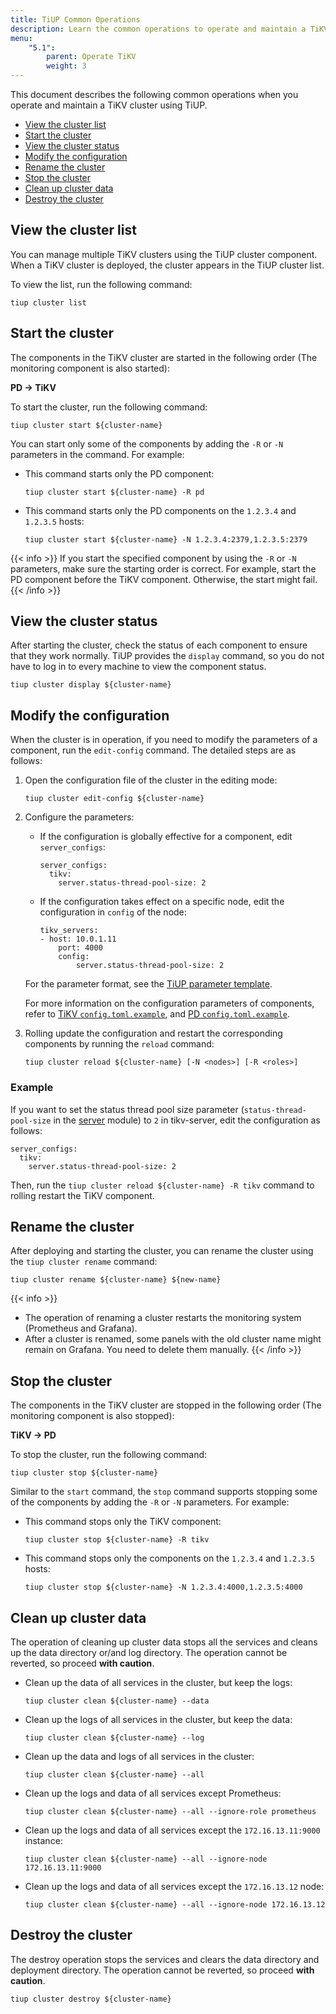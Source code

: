 ```yaml
---
title: TiUP Common Operations
description: Learn the common operations to operate and maintain a TiKV cluster using TiUP
menu:
    "5.1":
        parent: Operate TiKV
        weight: 3
---
```


This document describes the following common operations when you operate and maintain a TiKV cluster using TiUP.

- [View the cluster list](./#view-the-cluster-list)
- [Start the cluster](./#start-the-cluster)
- [View the cluster status](./#view-the-cluster-status)
- [Modify the configuration](./#modify-the-configuration)
- [Rename the cluster](./#rename-the-cluster)
- [Stop the cluster](./#stop-the-cluster)
- [Clean up cluster data](./#clean-up-cluster-data)
- [Destroy the cluster](./#destroy-the-cluster)

## View the cluster list

You can manage multiple TiKV clusters using the TiUP cluster component. When a TiKV cluster is deployed, the cluster appears in the TiUP cluster list.

To view the list, run the following command:

```shell
tiup cluster list
```

## Start the cluster

The components in the TiKV cluster are started in the following order (The monitoring component is also started):

**PD -> TiKV**

To start the cluster, run the following command:

```shell
tiup cluster start ${cluster-name}
```

You can start only some of the components by adding the `-R` or `-N` parameters in the command. For example:

- This command starts only the PD component:

    ```shell
    tiup cluster start ${cluster-name} -R pd
    ```

- This command starts only the PD components on the `1.2.3.4` and `1.2.3.5` hosts:

    ```shell
    tiup cluster start ${cluster-name} -N 1.2.3.4:2379,1.2.3.5:2379
    ```

{{< info >}}
If you start the specified component by using the `-R` or `-N` parameters, make sure the starting order is correct. For example, start the PD component before the TiKV component. Otherwise, the start might fail.
{{< /info >}}

## View the cluster status

After starting the cluster, check the status of each component to ensure that they work normally. TiUP provides the `display` command, so you do not have to log in to every machine to view the component status.

```shell
tiup cluster display ${cluster-name}
```

## Modify the configuration

When the cluster is in operation, if you need to modify the parameters of a component, run the `edit-config` command. The detailed steps are as follows:

1. Open the configuration file of the cluster in the editing mode:

    ```shell
    tiup cluster edit-config ${cluster-name}
    ```

2. Configure the parameters:

    - If the configuration is globally effective for a component, edit `server_configs`:

        ```
        server_configs:
          tikv:
            server.status-thread-pool-size: 2
        ```

    - If the configuration takes effect on a specific node, edit the configuration in `config` of the node:

        ```
        tikv_servers:
        - host: 10.0.1.11
            port: 4000
            config:
                server.status-thread-pool-size: 2
        ```

    For the parameter format, see the [TiUP parameter template](https://github.com/pingcap/tiup/blob/master/embed/templates/examples/topology.example.yaml).

    For more information on the configuration parameters of components, refer to [TiKV `config.toml.example`](https://github.com/tikv/tikv/blob/master/etc/config-template.toml), and [PD `config.toml.example`](https://github.com/tikv/pd/blob/master/conf/config.toml).

3. Rolling update the configuration and restart the corresponding components by running the `reload` command:

    ```shell
    tiup cluster reload ${cluster-name} [-N <nodes>] [-R <roles>]
    ```

### Example

If you want to set the status thread pool size parameter (`status-thread-pool-size` in the [server](https://github.com/tikv/tikv/blob/master/etc/config-template.toml) module) to `2` in tikv-server, edit the configuration as follows:

```
server_configs:
  tikv:
    server.status-thread-pool-size: 2
```

Then, run the `tiup cluster reload ${cluster-name} -R tikv` command to rolling restart the TiKV component.

## Rename the cluster

After deploying and starting the cluster, you can rename the cluster using the `tiup cluster rename` command:

```shell
tiup cluster rename ${cluster-name} ${new-name}
```

{{< info >}}
+ The operation of renaming a cluster restarts the monitoring system (Prometheus and Grafana).
+ After a cluster is renamed, some panels with the old cluster name might remain on Grafana. You need to delete them manually.
{{< /info >}}

## Stop the cluster

The components in the TiKV cluster are stopped in the following order (The monitoring component is also stopped):

**TiKV -> PD**

To stop the cluster, run the following command:

```shell
tiup cluster stop ${cluster-name}
```

Similar to the `start` command, the `stop` command supports stopping some of the components by adding the `-R` or `-N` parameters. For example:

- This command stops only the TiKV component:

    ```shell
    tiup cluster stop ${cluster-name} -R tikv
    ```

- This command stops only the components on the `1.2.3.4` and `1.2.3.5` hosts:

    ```shell
    tiup cluster stop ${cluster-name} -N 1.2.3.4:4000,1.2.3.5:4000
    ```

## Clean up cluster data

The operation of cleaning up cluster data stops all the services and cleans up the data directory or/and log directory. The operation cannot be reverted, so proceed **with caution**.

- Clean up the data of all services in the cluster, but keep the logs:

    ```shell
    tiup cluster clean ${cluster-name} --data
    ```

- Clean up the logs of all services in the cluster, but keep the data:

    ```shell
    tiup cluster clean ${cluster-name} --log
    ```

- Clean up the data and logs of all services in the cluster:

    ```shell
    tiup cluster clean ${cluster-name} --all
    ```

- Clean up the logs and data of all services except Prometheus:

    ```shell
    tiup cluster clean ${cluster-name} --all --ignore-role prometheus
    ```

- Clean up the logs and data of all services except the `172.16.13.11:9000` instance:

    ```shell
    tiup cluster clean ${cluster-name} --all --ignore-node 172.16.13.11:9000
    ```

- Clean up the logs and data of all services except the `172.16.13.12` node:

    ```shell
    tiup cluster clean ${cluster-name} --all --ignore-node 172.16.13.12
    ```

## Destroy the cluster

The destroy operation stops the services and clears the data directory and deployment directory. The operation cannot be reverted, so proceed **with caution**.

```shell
tiup cluster destroy ${cluster-name}
```
